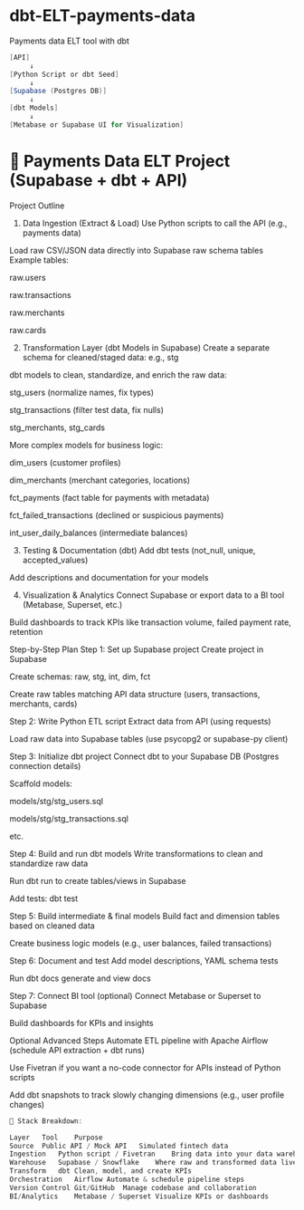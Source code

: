 # dbt-ELT-payments-data
Payments data ELT tool with dbt

```csharp
[API]
     ↓
[Python Script or dbt Seed]
     ↓
[Supabase (Postgres DB)]
     ↓
[dbt Models]
     ↓
[Metabase or Supabase UI for Visualization]
```

# 🔐 Payments Data ELT Project (Supabase + dbt + API)
Project Outline
1. Data Ingestion (Extract & Load)
Use Python scripts to call the API (e.g., payments data)

Load raw CSV/JSON data directly into Supabase raw schema tables
Example tables:

raw.users

raw.transactions

raw.merchants

raw.cards

2. Transformation Layer (dbt Models in Supabase)
Create a separate schema for cleaned/staged data: e.g., stg

dbt models to clean, standardize, and enrich the raw data:

stg_users (normalize names, fix types)

stg_transactions (filter test data, fix nulls)

stg_merchants, stg_cards

More complex models for business logic:

dim_users (customer profiles)

dim_merchants (merchant categories, locations)

fct_payments (fact table for payments with metadata)

fct_failed_transactions (declined or suspicious payments)

int_user_daily_balances (intermediate balances)

3. Testing & Documentation (dbt)
Add dbt tests (not_null, unique, accepted_values)

Add descriptions and documentation for your models

4. Visualization & Analytics
Connect Supabase or export data to a BI tool (Metabase, Superset, etc.)

Build dashboards to track KPIs like transaction volume, failed payment rate, retention

Step-by-Step Plan
Step 1: Set up Supabase project
Create project in Supabase

Create schemas: raw, stg, int, dim, fct

Create raw tables matching API data structure (users, transactions, merchants, cards)

Step 2: Write Python ETL script
Extract data from API (using requests)

Load raw data into Supabase tables (use psycopg2 or supabase-py client)

Step 3: Initialize dbt project
Connect dbt to your Supabase DB (Postgres connection details)

Scaffold models:

models/stg/stg_users.sql

models/stg/stg_transactions.sql

etc.

Step 4: Build and run dbt models
Write transformations to clean and standardize raw data

Run dbt run to create tables/views in Supabase

Add tests: dbt test

Step 5: Build intermediate & final models
Build fact and dimension tables based on cleaned data

Create business logic models (e.g., user balances, failed transactions)

Step 6: Document and test
Add model descriptions, YAML schema tests

Run dbt docs generate and view docs

Step 7: Connect BI tool (optional)
Connect Metabase or Superset to Supabase

Build dashboards for KPIs and insights

Optional Advanced Steps
Automate ETL pipeline with Apache Airflow (schedule API extraction + dbt runs)

Use Fivetran if you want a no-code connector for APIs instead of Python scripts

Add dbt snapshots to track slowly changing dimensions (e.g., user profile changes)

```csharp
🧱 Stack Breakdown:

Layer	Tool	Purpose
Source	Public API / Mock API	Simulated fintech data
Ingestion	Python script / Fivetran	Bring data into your data warehouse
Warehouse	Supabase / Snowflake	Where raw and transformed data lives
Transform	dbt	Clean, model, and create KPIs
Orchestration	Airflow	Automate & schedule pipeline steps
Version Control	Git/GitHub	Manage codebase and collaboration
BI/Analytics	Metabase / Superset	Visualize KPIs or dashboards
```